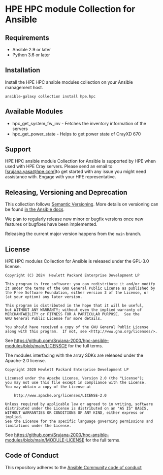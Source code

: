 # HPE HPC module Collection for Ansible

## Requirements

- Ansible 2.9 or later
- Python 3.6 or later

## Installation

Install the HPE HPC ansible modules collection on your Ansible management host.

```
ansible-galaxy collection install hpe.hpc
```

## Available Modules

- hpc_get_system_fw_inv - Fetches the inventory information of the servers
- hpc_get_power_state - Helps to get power state of CrayXD 670

## Support

HPE HPC ansible module Collection for Ansible is supported by HPE when used with HPE Cray servers. Please send an email to [srujana.yasa@hpe.com]to get started with any issue you might need assistance with. Engage with your HPE representative.

## Releasing, Versioning and Deprecation

This collection follows [Semantic Versioning](https://semver.org/). More details on versioning can be found [in the Ansible docs](https://docs.ansible.com/ansible/latest/dev_guide/developing_collections.html#collection-versions).

We plan to regularly release new minor or bugfix versions once new features or bugfixes have been implemented.

Releasing the current major version happens from the `main` branch.

## License

HPE HPC modules Collection for Ansible is released under the GPL-3.0 license.

    Copyright (C) 2024  Hewlett Packard Enterprise Development LP

    This program is free software: you can redistribute it and/or modify
    it under the terms of the GNU General Public License as published by
    the Free Software Foundation, either version 3 of the License, or
    (at your option) any later version.

    This program is distributed in the hope that it will be useful,
    but WITHOUT ANY WARRANTY; without even the implied warranty of
    MERCHANTABILITY or FITNESS FOR A PARTICULAR PURPOSE.  See the
    GNU General Public License for more details.

    You should have received a copy of the GNU General Public License
    along with this program.  If not, see <http://www.gnu.org/licenses/>.

See https://github.com/Srujana-2000/hpc-ansible-modules/blob/main/LICENSCE for the full terms.

The modules interfacing with the array SDKs are released under the Apache-2.0 license.

    Copyright 2020 Hewlett Packard Enterprise Development LP

    Licensed under the Apache License, Version 2.0 (the "License");
    you may not use this file except in compliance with the License.
    You may obtain a copy of the License at

        http://www.apache.org/licenses/LICENSE-2.0

    Unless required by applicable law or agreed to in writing, software
    distributed under the License is distributed on an "AS IS" BASIS,
    WITHOUT WARRANTIES OR CONDITIONS OF ANY KIND, either express or implied.
    See the License for the specific language governing permissions and
    limitations under the License.

See https://github.com/Srujana-2000/hpc-ansible-modules/blob/main/MODULE-LICENSE for the full terms.

## Code of Conduct

This repository adheres to the [Ansible Community code of conduct](https://docs.ansible.com/ansible/latest/community/code_of_conduct.html)
